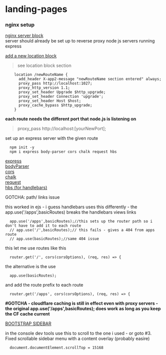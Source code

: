 # landing-pages

### nginx setup
[nginx server block](https://www.nginx.com/resources/wiki/start/topics/examples/server_blocks/)   
server should already be set up to reverse proxy node js servers running express

[add a new location block](https://www.linode.com/docs/web-servers/nginx/how-to-configure-nginx/)   
> see location block section

```
    location /newRouteName {
      add_header X-app2-message "newRouteName section entered" always;
      proxy_pass http://localhost:1027;
      proxy_http_version 1.1;
      proxy_set_header Upgrade $http_upgrade;
      proxy_set_header Connection 'upgrade';
      proxy_set_header Host $host;
      proxy_cache_bypass $http_upgrade;
    }

```
**each route needs the different port that node.js is listening on**
> proxy_pass http://localhost:[yourNewPort];


set up an express server with the given route
```
  npm init -y
  npm i express body-parser cors chalk request hbs

```
[express](https://www.npmjs.com/package/express)      
[bodyParser](https://www.npmjs.com/package/body-parser)    
[cors](https://www.npmjs.com/package/cors)    
[chalk](https://www.npmjs.com/package/chalk)   
[request](https://www.npmjs.com/package/request)   
[hbs (for handlebars)](https://www.npmjs.com/package/hbs)   


GOTCHA: path/ links issue


this worked in ejs - i guess handlebars uses this differently - the app.use('/apps',basicRoutes) breaks the handlebars views links
```
  app.use('/apps',basicRoutes);//this sets up the router path so i don't have to add it to each route
  // app.use('/',basicRoutes);// this fails - gives a 404 from apps route
  // app.use(basicRoutes);//same 404 issue
```

this let me use routes like this
```
  router.get('/', cors(corsOptions), (req, res) => {
```

the alternative is the use
```
  app.use(basicRoutes);
```

and add the route prefix to each route
```
  router.get('/apps', cors(corsOptions), (req, res) => {
```

**#GOTCHA - cloudflare caching is still in effect even with proxy servers - the original app.use('/apps',basicRoutes); does work
as long as you keep the CF cache current**

[BOOTSTRAP SIDEBAR](https://bootstrapious.com/p/bootstrap-sidebar)   

in the console dev tools use this to scroll to the one i used - or goto \#3. Fixed scrollable sidebar menu with a content overlay (probably easire)
```
  document.documentElement.scrollTop = 15168
```
